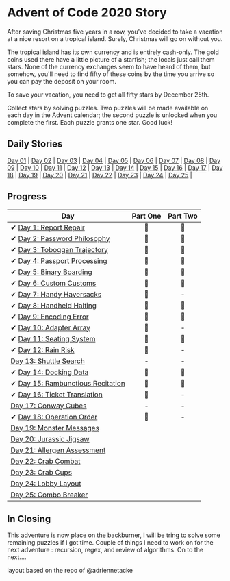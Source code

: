 # Advent of Code 2020 Story
After saving Christmas five years in a row, you've decided to take a vacation at a nice resort on a tropical island. Surely, Christmas will go on without you.

The tropical island has its own currency and is entirely cash-only. The gold coins used there have a little picture of a starfish; the locals just call them stars. None of the currency exchanges seem to have heard of them, but somehow, you'll need to find fifty of these coins by the time you arrive so you can pay the deposit on your room.

To save your vacation, you need to get all fifty stars by December 25th.

Collect stars by solving puzzles. Two puzzles will be made available on each day in the Advent calendar; the second puzzle is unlocked when you complete the first. Each puzzle grants one star. Good luck!

## Daily Stories
[Day 01](https://github.com/trashvin/adventOfCode/blob/main/2020/csharp/day01/) | 
[Day 02](https://github.com/trashvin/adventOfCode/blob/main/2020/csharp/day02/) |
[Day 03](https://github.com/trashvin/adventOfCode/blob/main/2020/csharp/day03/Story_Day03.md) |
[Day 04](https://github.com/trashvin/adventOfCode/blob/main/2020/csharp/day04/Story_Day04.md) |
[Day 05](https://github.com/trashvin/adventOfCode/blob/main/2020/csharp/day05/Story_Day05.md) |
[Day 06](https://github.com/trashvin/adventOfCode/blob/main/2020/csharp/day06/Story_Day06.md) |
[Day 07](https://github.com/trashvin/adventOfCode/blob/main/2020/csharp/day07/Story_Day07.md) |
[Day 08](https://github.com/trashvin/adventOfCode/blob/main/2020/csharp/day08/Story_Day08.md) |
[Day 09](https://github.com/trashvin/adventOfCode/blob/main/2020/csharp/day09/Story_Day09.md) |
[Day 10](https://github.com/trashvin/adventOfCode/blob/main/2020/csharp/day10/Story_Day10.md) |
[Day 11](https://github.com/trashvin/adventOfCode/blob/main/2020/csharp/day11/Story_Day11.md) |
[Day 12](https://github.com/trashvin/adventOfCode/blob/main/2020/csharp/day12/Story_Day12.md) |
[Day 13](https://github.com/trashvin/adventOfCode/blob/main/2020/csharp/day13/Story_Day13.md) |
[Day 14](https://github.com/trashvin/adventOfCode/blob/main/2020/csharp/day14/Story_Day14.md) |
[Day 15](https://github.com/trashvin/adventOfCode/blob/main/2020/csharp/day15/Story_Day15.md) |
[Day 16](https://github.com/trashvin/adventOfCode/blob/main/2020/csharp/day16/Story_Day16.md) |
[Day 17](https://github.com/trashvin/adventOfCode/blob/main/2020/csharp/day17/Story_Day17.md) |
[Day 18](https://github.com/trashvin/adventOfCode/blob/main/2020/csharp/day18/Story_Day18.md) |
[Day 19](https://github.com/trashvin/adventOfCode/blob/main/2020/csharp/day19/Story_Day19.md) |
[Day 20](https://github.com/trashvin/adventOfCode/blob/main/2020/csharp/day20/Story_Day20.md) |
[Day 21](https://github.com/trashvin/adventOfCode/blob/main/2020/csharp/day21/Story_Day21.md) |
[Day 22](https://github.com/trashvin/adventOfCode/blob/main/2020/csharp/day22/Story_Day22.md) |
[Day 23](https://github.com/trashvin/adventOfCode/blob/main/2020/csharp/day23/Story_Day23.md) |
[Day 24](https://github.com/trashvin/adventOfCode/blob/main/2020/csharp/day24/Story_Day24.md) |
[Day 25](https://github.com/trashvin/adventOfCode/blob/main/2020/csharp/day25/Story_Day25.md) |



## Progress

| Day  | Part One | Part Two | 
|---|:---:|:---:|
| ✔ [Day 1: Report Repair](https://github.com/trashvin/adventOfCode/tree/main/2020/csharp/day01)| 🌟 | 🌟 |
| ✔ [Day 2: Password Philosophy](https://github.com/trashvin/adventOfCode/tree/main/2020/csharp/day02)| 🌟 | 🌟 |
| ✔ [Day 3: Toboggan Trajectory](https://github.com/trashvin/adventOfCode/tree/main/2020/csharp/day03)| 🌟 | 🌟 |
| ✔ [Day 4: Passport Processing](https://github.com/trashvin/adventOfCode/tree/main/2020/csharp/day04)| 🌟 | 🌟 |
| ✔ [Day 5: Binary Boarding](https://github.com/trashvin/adventOfCode/tree/main/2020/csharp/day05)| 🌟 | 🌟 |
| ✔ [Day 6: Custom Customs](https://github.com/trashvin/adventOfCode/tree/main/2020/csharp/day06)| 🌟 | 🌟 |
| ✔ [Day 7: Handy Haversacks](https://github.com/trashvin/adventOfCode/tree/main/2020/csharp/day07)| 🌟 | - |
| ✔ [Day 8: Handheld Halting](https://github.com/trashvin/adventOfCode/tree/main/2020/csharp/day08)| 🌟 | 🌟 |
| ✔ [Day 9: Encoding Error](https://github.com/trashvin/adventOfCode/tree/main/2020/csharp/day09)| 🌟 | 🌟 |
| ✔ [Day 10: Adapter Array](https://github.com/trashvin/adventOfCode/tree/main/2020/csharp/day10)| 🌟 | - |
| ✔ [Day 11: Seating System ](https://github.com/trashvin/adventOfCode/tree/main/2020/csharp/day11)| 🌟 | 🌟 |
| ✔ [Day 12: Rain Risk ](https://github.com/trashvin/adventOfCode/tree/main/2020/csharp/day12)| 🌟 | - |
| [Day 13: Shuttle Search ](https://github.com/trashvin/adventOfCode/tree/main/2020/csharp/day13)| - | - |
| ✔ [Day 14: Docking Data ](https://github.com/trashvin/adventOfCode/tree/main/2020/csharp/day14)| 🌟 | 🌟 |
| ✔ [Day 15: Rambunctious Recitation ](https://github.com/trashvin/adventOfCode/tree/main/2020/csharp/day15)| 🌟 | 🌟 |
| ✔ [Day 16: Ticket Translation ](https://github.com/trashvin/adventOfCode/tree/main/2020/csharp/day16)| 🌟 | - |
| [Day 17: Conway Cubes]()| - | - |
| ✔ [Day 18: Operation Order](https://github.com/trashvin/adventOfCode/tree/main/2020/csharp/day18)| 🌟 | - |
| [Day 19: Monster Messages]()| | |
| [Day 20: Jurassic Jigsaw ]()| | |
| [Day 21: Allergen Assessment ]()| | |
| [Day 22: Crab Combat]()| | |
| [Day 23: Crab Cups]()| | |
| [Day 24: Lobby Layout]()| | |
| [Day 25: Combo Breaker]()| | |

## In Closing

This adventure is now place on the backburner, I will be tring to solve some remaining puzzles if I got time. Couple of things I need to work on for the next adventure : recursion, regex, and review of algorithms. On to the next....

layout based on the repo of @adriennetacke
